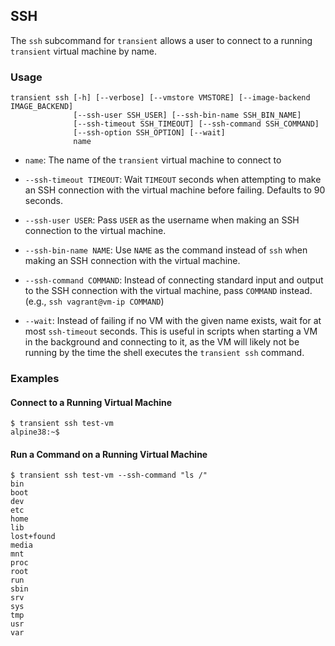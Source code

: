 ## SSH

The `ssh` subcommand for `transient` allows a user to connect to a running
`transient` virtual machine by name.

### Usage

```
transient ssh [-h] [--verbose] [--vmstore VMSTORE] [--image-backend IMAGE_BACKEND]
              [--ssh-user SSH_USER] [--ssh-bin-name SSH_BIN_NAME]
              [--ssh-timeout SSH_TIMEOUT] [--ssh-command SSH_COMMAND]
              [--ssh-option SSH_OPTION] [--wait]
              name
```

- `name`: The name of the `transient` virtual machine to connect to

- `--ssh-timeout TIMEOUT`: Wait `TIMEOUT` seconds when attempting to make an SSH
connection with the virtual machine before failing. Defaults to 90 seconds.

- `--ssh-user USER`: Pass `USER` as the username when making an SSH connection to the
virtual machine.

- `--ssh-bin-name NAME`: Use `NAME` as the command instead of `ssh` when making an
SSH connection with the virtual machine.

- `--ssh-command COMMAND`: Instead of connecting standard input and output to the SSH
connection with the virtual machine, pass `COMMAND` instead. (e.g., `ssh vagrant@vm-ip COMMAND`)

- `--wait`: Instead of failing if no VM with the given name exists, wait for at most
`ssh-timeout` seconds. This is useful in scripts when starting a VM in the background
and connecting to it, as the VM will likely not be running by the time the shell executes
the `transient ssh` command.

### Examples

#### Connect to a Running Virtual Machine

```
$ transient ssh test-vm
alpine38:~$
```

#### Run a Command on a Running Virtual Machine

```
$ transient ssh test-vm --ssh-command "ls /"
bin
boot
dev
etc
home
lib
lost+found
media
mnt
proc
root
run
sbin
srv
sys
tmp
usr
var
```
